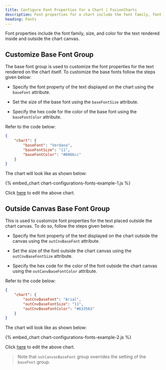 ```yaml
---
title: Configure Font Properties for a Chart | FusionCharts
description: Font properties for a chart include the font family, font size, and font color for the text rendered inside and outside the chart canvas.
heading: Fonts
---
```


Font properties include the font family, size, and color for the text rendered inside and outside the chart canvas. 

## Customize Base Font Group

The base font group is used to customize the font properties for the text rendered on the chart itself. To customize the base fonts follow the steps given below:

* Specify the font property of the text displayed on the chart using the `baseFont` attribute.

* Set the size of the base font using the `baseFontSize` attribute.

* Specify the hex code for the color of the base font using the `baseFontColor` attribute.

Refer to the code below:

```json
{
    "chart": {
        "baseFont": "Verdana",
        "baseFontSize": "11",
        "baseFontColor": "#0066cc"
    }
}
```

The chart will look like as shown below:

{% embed_chart chart-configurations-fonts-example-1.js %}

Click [here](http://jsfiddle.net/fusioncharts/fyczLffy/) to edit the above chart.

## Outside Canvas Base Font Group

This is used to customize font properties for the text placed outside the chart canvas. To do so, follow the steps given below:

* Specify the font property of the text displayed on the chart outside the canvas using the `outCnvBaseFont` attribute.

* Set the size of the font outside the chart canvas using the `outCnvBaseFontSize` attribute.

* Specify the hex code for the color of the font outside the chart canvas using the `outCanvBaseFontColor` attribute.

Refer to the code below:

```json
{
    "chart": {
        "outCnvBaseFont": "Arial",
        "outCnvBaseFontSize": "11",
        "outCnvBaseFontColor": "#633563"
    }
}
```
The chart will look like as shown below:

{% embed_chart chart-configurations-fonts-example-2.js %}

Click [here](http://jsfiddle.net/fusioncharts/61h06pfo/) to edit the above chart.

> Note that `outCanvasBaseFont` group overrides the setting of the `baseFont` group.